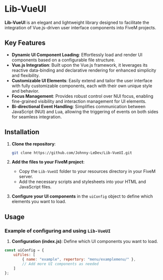 # Lib-VueUI

**Lib-VueUI** is an elegant and lightweight library designed to facilitate the integration of Vue.js-driven user interface components into FiveM projects. 

## Key Features

- **Dynamic UI Component Loading**: Effortlessly load and render UI components based on a configurable file structure.
- **Vue.js Integration**: Built upon the Vue.js framework, it leverages its reactive data-binding and declarative rendering for enhanced simplicity and flexibility.
- **Customizable UI Elements**: Easily extend and tailor the user interface with fully customizable components, each with their own unique style and behavior.
- **Focus Management**: Provides robust control over NUI focus, enabling fine-grained visibility and interaction management for UI elements.
- **Bi-directional Event Handling**: Simplifies communication between JavaScript (NUI) and Lua, allowing the triggering of events on both sides for seamless integration.

## Installation

1. **Clone the repository**:
    ```bash
    git clone https://github.com/Johnny-LeDev/Lib-VueUI.git
    ```

2. **Add the files to your FiveM project**:
   - Copy the `Lib-VueUI` folder to your resources directory in your FiveM server.
   - Add the necessary scripts and stylesheets into your HTML and JavaScript files.

3. **Configure your UI components** in the `uiConfig` object to define which elements you want to load.

## Usage

### Example of configuring and using `Lib-VueUI`

1. **Configuration (index.js)**: Define which UI components you want to load.

```js
const uiConfig = {
    uiFiles: [
        { name: "example", repertory: "menu/examplemenu/" },
        // Add more UI components as needed
    ]
};
